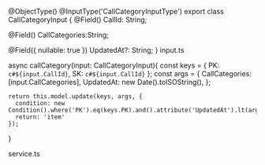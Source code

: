@ObjectType()
@InputType('CallCategoryInputType')
export class CallCategoryInput {
  @Field()
  CallId: String;

  @Field()
  CallCategories:String;

  @Field({ nullable: true })
  UpdatedAt?: String;
}
input.ts

  async callCategory(input: CallCategoryInput){
    const keys = { PK: `c#${input.CallId}`, SK: `c#${input.CallId}` };
    const args = {
      CallCategories:[input.CallCategories],
      UpdatedAt: new Date().toISOString(),
    };

    return this.model.update(keys, args, {
      condition: new Condition().where('PK').eq(keys.PK).and().attribute('UpdatedAt').lt(args.UpdatedAt),
      return: 'item'
    });
  }

service.ts

